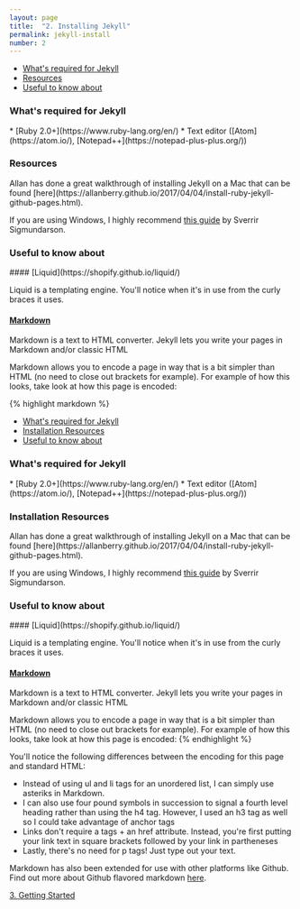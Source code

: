 ```yaml
---
layout: page
title:  "2. Installing Jekyll"
permalink: jekyll-install
number: 2
---
```

* [What's required for Jekyll](#required)
* [Resources](#resources)
* [Useful to know about](#useful-know)

<h3 id="required">What's required for Jekyll</h3>
* [Ruby 2.0+](https://www.ruby-lang.org/en/)
* Text editor ([Atom](https://atom.io/), [Notepad++](https://notepad-plus-plus.org/))

<h3 id="resources">Resources</h3>
Allan has done a great walkthrough of installing Jekyll on a Mac that can be found [here](https://allanberry.github.io/2017/04/04/install-ruby-jekyll-github-pages.html).

If you are using Windows, I highly recommend [this guide](https://labs.sverrirs.com/jekyll/) by Sverrir Sigmundarson.

<h3 id="useful-know">Useful to know about </h3>
#### [Liquid](https://shopify.github.io/liquid/)

Liquid is a templating engine. You'll notice when it's in use from the curly braces it uses.

#### [Markdown](https://daringfireball.net/projects/markdown/basics)
Markdown is a text to HTML converter. Jekyll lets you write your pages in Markdown and/or classic HTML

Markdown allows you to encode a page in way that is a bit simpler than HTML (no need to close out brackets for example). For example of how this looks, take look at how this page is encoded:

{% highlight markdown %}
* [What's required for Jekyll](#required)
* [Installation Resources](#resources)
* [Useful to know about](#useful-know)

<h3 id="required">What's required for Jekyll</h3>
* [Ruby 2.0+](https://www.ruby-lang.org/en/)
* Text editor ([Atom](https://atom.io/), [Notepad++](https://notepad-plus-plus.org/))

<h3 id="resources">Installation Resources</h3>
Allan has done a great walkthrough of installing Jekyll on a Mac that can be found [here](https://allanberry.github.io/2017/04/04/install-ruby-jekyll-github-pages.html).

If you are using Windows, I highly recommend [this guide](https://labs.sverrirs.com/jekyll/) by Sverrir Sigmundarson.

<h3 id="useful-know">Useful to know about </h3>
#### [Liquid](https://shopify.github.io/liquid/)

Liquid is a templating engine. You'll notice when it's in use from the curly braces it uses.

#### [Markdown](https://daringfireball.net/projects/markdown/basics)
Markdown is a text to HTML converter. Jekyll lets you write your pages in Markdown and/or classic HTML

Markdown allows you to encode a page in way that is a bit simpler than HTML (no need to close out brackets for example). For example of how this looks, take look at how this page is encoded:
{% endhighlight %}

You'll notice the following differences between the encoding for this page and standard HTML:
* Instead of using ul and li tags for an unordered list, I can simply use asteriks in Markdown. 
* I can also use four pound symbols in succession to signal a fourth level heading rather than using the h4 tag. However, I used an h3 tag as well so I could take advantage of anchor tags
* Links don't require a tags + an href attribute. Instead, you're first putting your link text in square brackets followed by your link in partheneses
* Lastly, there's no need for p tags! Just type out your text. 

Markdown has also been extended for use with other platforms like Github. Find out more about Github flavored markdown [here](https://guides.github.com/features/mastering-markdown/).

[3. Getting Started](/getting-started)